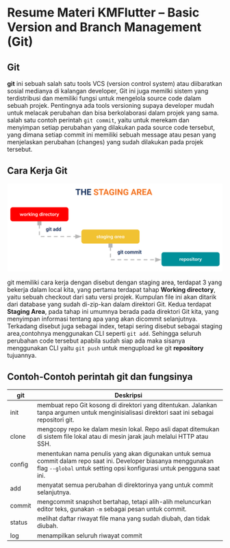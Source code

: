 # Resume Materi KMFlutter – Basic Version and Branch Management (Git)

## Git
 
**git** ini sebuah salah satu tools VCS (version control system) atau  diibaratkan sosial medianya di kalangan developer, Git ini juga  memilki sistem yang terdistribusi dan memiliki fungsi untuk mengelola source code dalam sebuah projek. Pentingnya ada tools versioning supaya developer mudah untuk melacak perubahan dan bisa berkolaborasi dalam  projek yang sama. salah satu contoh perintah `git commit`, yaitu untuk merekam dan menyimpan setiap perubahan yang dilakukan pada source code tersebut, yang dimana setiap commit ini memiliki sebuah message atau pesan yang menjelaskan perubahan (changes) yang sudah dilakukan pada projek tersebut.

##  Cara Kerja Git

![Staging Area Steps](/5_Basic%20Version%20and%20Branch%20Management/StageArea.png)

git memiliki cara kerja dengan disebut dengan staging area, terdapat 3 yang bekerja dalam local kita, yang pertama terdapat tahap **Working directory**, yaitu sebuah checkout dari satu versi projek. Kumpulan file ini akan ditarik dari database yang sudah di-zip-kan dalam direktori Git. Kedua terdapat **Staging Area**, pada tahap ini umumnya berada pada direktori Git kita, yang menyimpan informasi tentang apa yang akan dicommit  selanjutnya. Terkadang disebut juga sebagai index, tetapi sering disebut sebagai staging area,contohnya menggunakan CLI seperti `git add`. Sehingga seluruh perubahan code tersebut apabila sudah siap ada maka sisanya menggunakan CLI yaitu `git push` untuk mengupload ke git **repository** tujuannya.

## Contoh-Contoh perintah git dan fungsinya

| git       | Deskripsi |
| -------   | -------   |
| init      | membuat repo Git kosong di direktori yang ditentukan. Jalankan tanpa argumen untuk menginisialisasi direktori saat ini sebagai repositori git. |
| clone     | mengcopy repo ke dalam mesin lokal. Repo asli dapat ditemukan di sistem file lokal atau di mesin jarak jauh melalui HTTP atau SSH. |
| config    | menentukan nama penulis yang akan digunakan untuk semua commit dalam repo saat ini. Developer biasanya menggunakan flag `--global` untuk setting opsi konfigurasi untuk pengguna saat ini. |
| add       | menyatat semua perubahan di direktorinya yang untuk commit selanjutnya. |
| commit    | mengcommit snapshot bertahap, tetapi alih-alih meluncurkan editor teks, gunakan `-m` sebagai pesan untuk commit. |
| status    | melihat daftar riwayat file mana yang sudah diubah, dan tidak diubah. |
| log       | menampilkan seluruh riwayat commit |